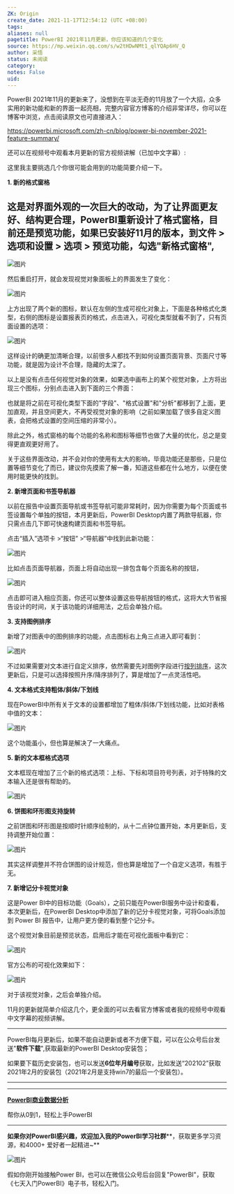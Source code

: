 ```yaml
---
ZK: Origin
create_date: 2021-11-17T12:54:12 (UTC +08:00)
tags: 
aliases: null
pagetitle: PowerBI 2021年11月更新，你应该知道的几个变化
source: https://mp.weixin.qq.com/s/w2tHDwNMt1_qlYQAp6HV_Q
author: 采悟
status: 未阅读
category: 
notes: False
uid: 
---
```


PowerBI 2021年11月的更新来了，没想到在平淡无奇的11月放了一个大招，众多实用的新功能和新的界面一起亮相，完整内容官方博客的介绍非常详尽，你可以在博客中浏览，点击阅读原文也可直接进入：

https://powerbi.microsoft.com/zh-cn/blog/power-bi-november-2021-feature-summary/

还可以在视频号中观看本月更新的官方视频讲解（已加中文字幕）:

这里我主要挑选几个你很可能会用到的功能简要介绍一下。

**1\. 新的格式窗格**

## 这是对界面外观的一次巨大的改动，为了让界面更友好、结构更合理，PowerBI重新设计了格式窗格，目前还是预览功能，如果已安装好11月的版本，到文件 > 选项和设置 > 选项 > 预览功能，勾选"新格式窗格",

![图片](https://mmbiz.qpic.cn/mmbiz_png/aHEbZtANQJMahe9oVia8Xtibuxgqup1ic36vSvAiabAgqiaTsQb3st5ibj88g1GEGX3TPBBe9TUtkCAOS64J57cUiaXeQ/640?wx_fmt=png&wxfrom=5&wx_lazy=1&wx_co=1)

然后重启打开，就会发现视觉对象面板上的界面发生了变化：

![图片](https://mmbiz.qpic.cn/mmbiz_png/aHEbZtANQJMahe9oVia8Xtibuxgqup1ic36Uqv66puriaHVgGghYEiauE8gdKbPCPSbTsBn4BGqSyb1QId8qGBks2LQ/640?wx_fmt=png&wxfrom=5&wx_lazy=1&wx_co=1)

上方出现了两个新的图标，默认在左侧的生成可视化对象上，下面是各种格式化类型，右侧的图标是设置报表页的格式，点击进入，可视化类型就看不到了，只有页面设置的选项：  

![图片](https://mmbiz.qpic.cn/mmbiz_png/aHEbZtANQJMahe9oVia8Xtibuxgqup1ic36spiaTF32MDCwgdc3KJt6fYiblqz6IiaOm6051CTk5w5QfBPWyY2bmfl1g/640?wx_fmt=png&wxfrom=5&wx_lazy=1&wx_co=1)

这样设计的确更加清晰合理，以前很多人都找不到如何设置页面背景、页面尺寸等功能，就是因为设计不合理，隐藏的太深了。

以上是没有点击任何视觉对象的效果，如果选中画布上的某个视觉对象，上方将出现三个图标，分别点击进入到下面的三个界面：

也就是将之前在可视化类型下面的"字段"、"格式设置"和"分析"都移到了上面，更加直观，并且空间更大，不再受视觉对象的影响（之前如果加载了很多自定义图表，会把格式设置的空间压缩的非常小）。

除此之外，格式窗格的每个功能的名称和图标等细节也做了大量的优化，总之是变得更直观更好用了。

关于这些界面改动，并不会对你的使用有太大的影响，毕竟功能还是那些，只是位置等细节变化了而已，建议你先摸索了解一番，知道这些都在什么地方，以便在使用时能更快的找到。

**2\. 新增页面和书签导航器**

以前在报告中设置页面导航或书签导航可能非常耗时，因为你需要为每个页面或书签设置每个单独的按钮，本月更新后，PowerBI Desktop内置了两款导航器，你只需点击几下即可快速构建页面和书签导航。

点击“插入”选项卡 >“按钮” >“导航器”中找到此新功能：

![图片](https://mmbiz.qpic.cn/mmbiz_png/aHEbZtANQJMahe9oVia8Xtibuxgqup1ic36F5w9lrG7MUHeNicNXbsC3laBSSbIw17WvJIfIhZLqia4TGvOyXRpEaRQ/640?wx_fmt=png&wxfrom=5&wx_lazy=1&wx_co=1)

比如点击页面导航器，页面上将自动出现一排包含每个页面名称的按钮，

![图片](https://mmbiz.qpic.cn/mmbiz_png/aHEbZtANQJMahe9oVia8Xtibuxgqup1ic36vgWasx2vnh6WFIrzUtsNoLvL88v7ia1nZSbOwWPHWibJdoricpPsibu8JA/640?wx_fmt=png&wxfrom=5&wx_lazy=1&wx_co=1)

点击即可进入相应页面，你还可以整体设置这些导航按钮的格式，这将大大节省报告设计的时间，关于该功能的详细用法，之后会单独介绍。

**3\. 支持图例排序**

新增了对图表中的图例排序的功能，点击图标右上角三点进入即可看到：  

![图片](https://mmbiz.qpic.cn/mmbiz_png/aHEbZtANQJMahe9oVia8Xtibuxgqup1ic36UdeYrCHhxAPJWibVQAkIEuvKAAuica1vJnB2VbiaCc56qnn1ATAo1ZC7A/640?wx_fmt=png&wxfrom=5&wx_lazy=1&wx_co=1)

不过如果需要对文本进行自定义排序，依然需要先对图例字段进行[按列排序](http://mp.weixin.qq.com/s?__biz=MzA4MzQwMjY4MA==&mid=2484068059&idx=1&sn=28dff6992fe6d167f4a2fbd6a0c40460&chksm=8e0c740cb97bfd1a55d7789987c7c1ed2ac94a07529cc0428b1cdf48216671f468fa7820c420&scene=21#wechat_redirect)，这次更新后，只是可以选择按照升序/降序排列了，算是增加了一点灵活性吧。  

**4\. 文本格式支持粗体/斜体/下划线**

现在PowerBI中所有关于文本的设置都增加了粗体/斜体/下划线功能，比如对表格中值的文本：  

![图片](https://mmbiz.qpic.cn/mmbiz_png/aHEbZtANQJMahe9oVia8Xtibuxgqup1ic36KBdfAZtKuSSR7iazR2yBiar0vsNqWG8cCEmQsnXfT6gA22Tmm2hFXToQ/640?wx_fmt=png&wxfrom=5&wx_lazy=1&wx_co=1)

这个功能虽小，但也算是解决了一大痛点。

**5\. 新的文本框格式选项**

文本框现在增加了三个新的格式选项：上标、下标和项目符号列表，对于特殊的文本输入还是很有帮助的。

![图片](https://mmbiz.qpic.cn/mmbiz_png/aHEbZtANQJMahe9oVia8Xtibuxgqup1ic36aJicuVk33DH7Jj3zexrx4mBJibAwfZF6K39yDpKx9fKlXR7kkXaewA5Q/640?wx_fmt=png&wxfrom=5&wx_lazy=1&wx_co=1)

**6\. 饼图和环形图支持旋转**

之前饼图和环形图是按顺时针顺序绘制的，从十二点钟位置开始，本月更新后，支持调整开始位置：

![图片](https://mmbiz.qpic.cn/mmbiz_png/aHEbZtANQJMahe9oVia8Xtibuxgqup1ic36V5gGfc43PGwiaVWktqmSjZXlbesepUBgM4LyoCG5tengqgkHwJJSdaw/640?wx_fmt=png&wxfrom=5&wx_lazy=1&wx_co=1)

其实这样调整并不符合饼图的设计规范，但也算是增加了一个自定义选项，有胜于无。  

**7\. 新增记分卡视觉对象**

这是Power BI中的目标功能（Goals），之前只能在PowerBI服务中设计和查看，本次更新后，在PowerBI Desktop中添加了新的记分卡视觉对象，可将Goals添加到 Power BI 报告中，让用户更方便的看到整个记分卡。

这个视觉对象目前是预览状态，启用后才能在可视化面板中看到它：  

![图片](https://mmbiz.qpic.cn/mmbiz_png/aHEbZtANQJMahe9oVia8Xtibuxgqup1ic36iaZjOukNDU3z8fSFF14bIlpLyeRPQDbZFyYDwwpx5mdtNI4tMgNicOuA/640?wx_fmt=png&wxfrom=5&wx_lazy=1&wx_co=1)

官方公布的可视化效果如下：

![图片](https://mmbiz.qpic.cn/mmbiz_png/aHEbZtANQJMahe9oVia8Xtibuxgqup1ic369ic2jHWq6TRnctibD5h7MRWicJ14bR3mRG3iaCicSfzWxobNbbUYEsaZtpw/640?wx_fmt=png&wxfrom=5&wx_lazy=1&wx_co=1)

对于该视觉对象，之后会单独介绍。

11月的更新就简单介绍这几个，更全面的可以去看官方博客或者我的视频号中观看中文字幕的视频讲解。

___

PowerBI每月更新后，如果不能自动更新或者不方便下载，可以在公众号后台发送"**软件下载**",获取最新的PowerBI Desktop安装包；

如果要下载历史安装包，也可以发送**6位年月编号**获取，比如发送“202102”获取2021年2月的安装包（2021年2月是支持win7的最后一个安装包）。

___

  

___

[**PowerBI商业数据分析**](http://mp.weixin.qq.com/s?__biz=MzA4MzQwMjY4MA==&mid=2484074987&idx=1&sn=5cf4ba4b683ee9136bb7a26f6e9bcf01&chksm=8e0c533cb97bda2add48a4576b9c1e230249a5a4160dd93cd677a37ea21d26fc9cc26fc4cb1c&scene=21#wechat_redirect)

帮你从0到1，轻松上手PowerBI

___

**如果你对PowerBI感兴趣，欢迎加入我的PowerBI学习社群****，获取更多学习资源，和4000+ 爱好者一起精进~**

![图片](https://mmbiz.qpic.cn/mmbiz_png/aHEbZtANQJMFLnwgdbghRHPLicKRaV70mVCZVq8Fhm46rkciaeOrLFJCv5f1omJxF8256YogHflkicEDM29aUMtaA/640?wx_fmt=png&wxfrom=5&wx_lazy=1&wx_co=1)

假如你刚开始接触Power BI，也可以在微信公众号后台回复"PowerBI"，获取《七天入门PowerBI》电子书，轻松入门。
